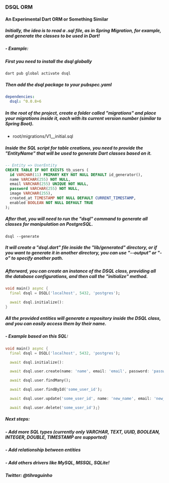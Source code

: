 ### DSQL ORM

#### An Experimental Dart ORM or Something Similar

##### Initially, the idea is to read a .sql file, as in Spring Migration, for example, and generate the classes to be used in Dart!

##### - Example:

##### First you need to install the dsql globally

```shell
dart pub global activate dsql
```

##### Then add the dsql package to your pubspec.yaml

```yaml
dependencies:
  dsql: ^0.0.8+6
```

##### In the root of the project, create a folder called "migrations" and place your migrations inside it, each with its current version number (similar to Spring Boot).

 - root/migrations/V1__initial.sql

##### Inside the SQL script for table creations, you need to provide the "EntityName" that will be used to generate Dart classes based on it.

```sql
-- Entity => UserEntity 
CREATE TABLE IF NOT EXISTS tb_users (
  id VARCHAR(11) PRIMARY KEY NOT NULL DEFAULT id_generator(),
  name VARCHAR(255) NOT NULL,
  email VARCHAR(255) UNIQUE NOT NULL,
  password VARCHAR(255) NOT NULL,
  image VARCHAR(255),
  created_at TIMESTAMP NOT NULL DEFAULT CURRENT_TIMESTAMP,
  enabled BOOLEAN NOT NULL DEFAULT TRUE
);
```

##### After that, you will need to run the "dsql" command to generate all classes for manipulation on PostgreSQL.

```shell
dsql --generate
```

##### It will create a "dsql.dart" file inside the "lib/generated" directory, or if you want to generate it in another directory, you can use "--output" or "-o" to specify another path.


##### Afterward, you can create an instance of the DSQL class, providing all the database configurations, and then call the "initialize" method.

```dart
void main() async {
  final dsql = DSQL('localhost', 5432, 'postgres');

  await dsql.initialize():
}
```

##### All the provided entities will generate a repository inside the DSQL class, and you can easily access them by their name.

##### - Example based on this SQL:

```dart
void main() async {
  final dsql = DSQL('localhost', 5432, 'postgres');

  await dsql.initialize():

  await dsql.user.create(name: 'name', email: 'email', password: 'password', image: 'image');

  await dsql.user.findMany();

  await dsql.user.findById('some_user_id');

  await dsql.user.update('some_user_id', name: 'new_name', email: 'new_email');

  await dsql.user.delete('some_user_id');}
```

##### Next steps:

##### - Add more SQL types (currently only VARCHAR, TEXT, UUID, BOOLEAN, INTEGER, DOUBLE, TIMESTAMP are supported)
##### - Add relationship between entities
##### - Add others drivers like MySQL, MSSQL, SQLite!

##### Twitter: @tihraguinho

